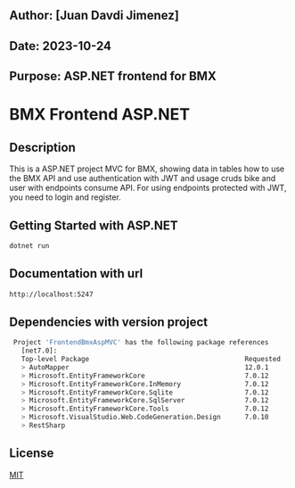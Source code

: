 ## Author: [Juan Davdi Jimenez]

## Date: 2023-10-24

## Purpose: ASP.NET frontend for BMX

# BMX Frontend ASP.NET

## Description

This is a ASP.NET project MVC for BMX, showing data in tables how to use the BMX API and use authentication with JWT and usage cruds bike and user with endpoints consume API. For using endpoints protected with JWT, you need to login and register.

## Getting Started with ASP.NET

```bash
dotnet run
```

## Documentation with url

```bash
http://localhost:5247
```

## Dependencies with version project

```bash
 Project 'FrontendBmxAspMVC' has the following package references
   [net7.0]:
   Top-level Package                                       Requested   Resolved
   > AutoMapper                                            12.0.1      12.0.1
   > Microsoft.EntityFrameworkCore                         7.0.12      7.0.12
   > Microsoft.EntityFrameworkCore.InMemory                7.0.12      7.0.12
   > Microsoft.EntityFrameworkCore.Sqlite                  7.0.12      7.0.12
   > Microsoft.EntityFrameworkCore.SqlServer               7.0.12      7.0.12
   > Microsoft.EntityFrameworkCore.Tools                   7.0.12      7.0.12
   > Microsoft.VisualStudio.Web.CodeGeneration.Design      7.0.10      7.0.10
   > RestSharp
```

## License

[MIT](https://choosealicense.com/licenses/mit/)
